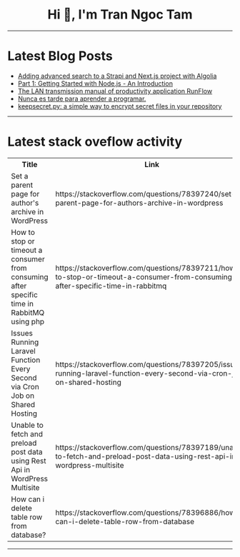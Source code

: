 <h1 align="center">Hi 👋, I'm Tran Ngoc Tam</h1>

---

# Latest Blog Posts 
<!-- BLOG-POST-LIST:START -->
- [Adding advanced search to a Strapi and Next.js project with Algolia](https://dev.to/strapi/adding-advanced-search-to-a-strapi-and-nextjs-project-with-algolia-4fle)
- [Part 1: Getting Started with Node.js - An Introduction](https://dev.to/dipakahirav/part-1-getting-started-with-nodejs-an-introduction-44a5)
- [The LAN transmission manual of productivity application RunFlow](https://dev.to/easepan/the-lan-transmission-manual-of-productivity-application-runflow-18fb)
- [Nunca es tarde para aprender a programar.](https://dev.to/lluistech/nunca-es-tarde-para-aprender-a-programar-4mj4)
- [keepsecret.py: a simple way to encrypt secret files in your repository](https://dev.to/kohkimakimoto/keepsecretpy-a-simple-way-to-encrypt-secret-files-in-your-repository-59gn)
<!-- BLOG-POST-LIST:END -->

---

# Latest stack oveflow activity
<table>
  <tr><th>Title</th><th>Link</th></tr>
  <!-- STACKOVERFLOW:START --><tr><td>Set a parent page for author&#39;s archive in WordPress</td><td>https://stackoverflow.com/questions/78397240/set-a-parent-page-for-authors-archive-in-wordpress</td></tr><tr><td>How to stop or timeout a consumer from consuming after specific time in RabbitMQ using php</td><td>https://stackoverflow.com/questions/78397211/how-to-stop-or-timeout-a-consumer-from-consuming-after-specific-time-in-rabbitmq</td></tr><tr><td>Issues Running Laravel Function Every Second via Cron Job on Shared Hosting</td><td>https://stackoverflow.com/questions/78397205/issues-running-laravel-function-every-second-via-cron-job-on-shared-hosting</td></tr><tr><td>Unable to fetch and preload post data using Rest Api in WordPress Multisite</td><td>https://stackoverflow.com/questions/78397189/unable-to-fetch-and-preload-post-data-using-rest-api-in-wordpress-multisite</td></tr><tr><td>How can i delete table row from database?</td><td>https://stackoverflow.com/questions/78396886/how-can-i-delete-table-row-from-database</td></tr><!-- STACKOVERFLOW:END -->
</table>

---


